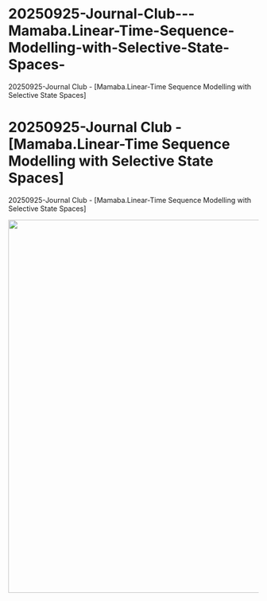 # 20250925-Journal-Club---Mamaba.Linear-Time-Sequence-Modelling-with-Selective-State-Spaces-
20250925-Journal Club - [Mamaba.Linear-Time Sequence Modelling with Selective State Spaces]

# 20250925-Journal Club - [Mamaba.Linear-Time Sequence Modelling with Selective State Spaces]
20250925-Journal Club - [Mamaba.Linear-Time Sequence Modelling with Selective State Spaces]
<center><img src="misc/250925_저널클럽_Mamba-SSM.pfg" width="750" style="center"></center>
&nbsp;
<br>
